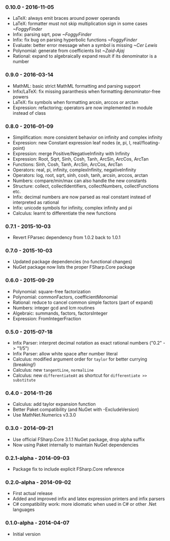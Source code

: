 ### 0.10.0 - 2016-11-05
* LaTeX: always emit braces around power operands
* LaTeX: formatter must not skip multiplication sign in some cases *~FoggyFinder*
* Infix: parsing sqrt, pow *~FoggyFinder*
* Infix: fix bug on parsing hyperbolic functions *~FoggyFinder*
* Evaluate: better error message when a symbol is missing *~Cer Lewis*
* Polynomial: generate from coefficients list *~Zaid-Ajaj*
* Rational: expand to algebraically expand result if its denominator is a number

### 0.9.0 - 2016-03-14
* MathML: basic strict MathML formatting and parsing support
* Infix/LaTeX: fix missing paranthesis when formatting denominator-free powers
* LaTeX: fix symbols when formatting arcsin, arccos or arctan
* Expression: refactoring; operators are now implemented in module instead of class

### 0.8.0 - 2016-01-09
* Simplification: more consistent behavior on infinity and complex infinity
* Expression: new Constant expression leaf nodes (e, pi, I, real/floating-point)
* Expression: merge Positive/NegativeInfinity with Infinity
* Expression: Root, Sqrt, Sinh, Cosh, Tanh, ArcSin, ArcCos, ArcTan
* Functions: Sinh, Cosh, Tanh, ArcSin, ArcCos, ArcTan
* Operators: real, pi, infinity, complexInfinity, negativeInfinity
* Operators: log, root, sqrt, sinh, cosh, tanh, arcsin, arccos, arctan
* Numbers: compare/min/max can also handle the new constants
* Structure: collect, collectIdentifiers, collectNumbers, collectFunctions etc.
* Infix: decimal numbers are now parsed as real constant instead of interpreted as rational
* Infix: unicode symbols for infinity, complex infinity and pi
* Calculus: learnt to differentiate the new functions

### 0.7.1 - 2015-10-03
* Revert FParsec dependency from 1.0.2 back to 1.0.1

### 0.7.0 - 2015-10-03
* Updated package dependencies (no functional changes)
* NuGet package now lists the proper FSharp.Core package

### 0.6.0 - 2015-09-29
* Polynomial: square-free factorization
* Polynomial: commonFactors, coefficientMonomial
* Rational: reduce to cancel common simple factors (part of expand)
* Numbers: integer gcd and lcm routines
* Algebraic: summands, factors, factorsInteger
* Expression: FromIntegerFraction

### 0.5.0 - 2015-07-18
* Infix Parser: interpret decimal notation as exact rational numbers ("0.2" -> "1/5")
* Infix Parser: allow white space after number literal
* Calculus: modified argument order for `taylor` for better currying (breaking!)
* Calculus: new `tangentLine`, `normalLine`
* Calculus: new `differentiateAt` as shortcut for `differentiate >> substitute`

### 0.4.0 - 2014-11-26
* Calculus: add taylor expansion function
* Better Paket compatibility (and NuGet with -ExcludeVersion)
* Use MathNet.Numerics v3.3.0

### 0.3.0 - 2014-09-21
* Use official FSharp.Core 3.1.1 NuGet package, drop alpha suffix
* Now using Paket internally to maintain NuGet dependencies

### 0.2.1-alpha - 2014-09-03
* Package fix to include explicit FSharp.Core reference

### 0.2.0-alpha - 2014-09-02
* First actual release
* Added and improved infix and latex expression printers and infix parsers
* C# compatibility work: more idiomatic when used in C# or other .Net languages

### 0.1.0-alpha - 2014-04-07
* Initial version
